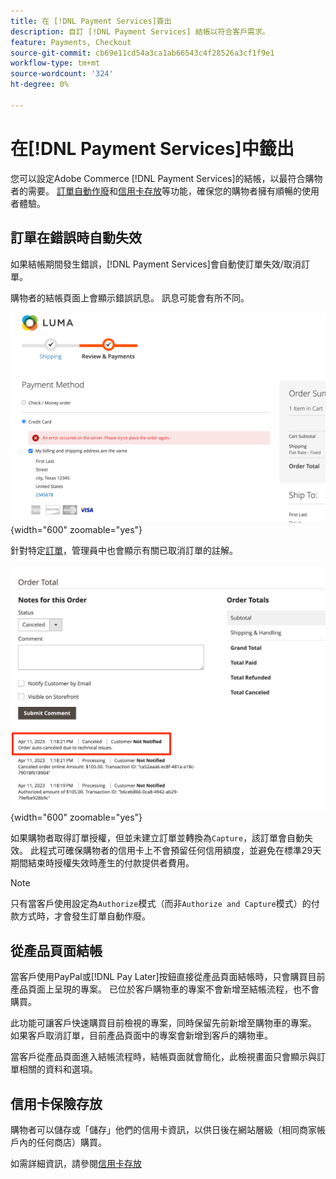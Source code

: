 ```yaml
---
title: 在 [!DNL Payment Services]簽出
description: 自訂 [!DNL Payment Services] 結帳以符合客戶需求。
feature: Payments, Checkout
source-git-commit: cb69e11cd54a3ca1ab66543c4f28526a3cf1f9e1
workflow-type: tm+mt
source-wordcount: '324'
ht-degree: 0%

---
```



# 在[!DNL Payment Services]中籤出

您可以設定Adobe Commerce [!DNL Payment Services]的結帳，以最符合購物者的需要。 [訂單自動作廢](#order-auto-voided-if-error)和[信用卡存放](#credit-card-vaulting)等功能，確保您的購物者擁有順暢的使用者體驗。

## 訂單在錯誤時自動失效

如果結帳期間發生錯誤，[!DNL Payment Services]會自動使訂單失效/取消訂單。

購物者的結帳頁面上會顯示錯誤訊息。 訊息可能會有所不同。

![簽出](assets/user-checkout-error.png "時發生錯誤"){width="600" zoomable="yes"}

針對特定[訂單](https://experienceleague.adobe.com/docs/commerce-admin/stores-sales/order-management/orders/orders.html?lang=en)，管理員中也會顯示有關已取消訂單的註解。

![已取消訂單的訂單註解](assets/admin-checkout-error.png "已取消訂單的訂單註解"){width="600" zoomable="yes"}

如果購物者取得訂單授權，但並未建立訂單並轉換為`Capture`，該訂單會自動失效。 此程式可確保購物者的信用卡上不會預留任何信用額度，並避免在標準29天期間結束時授權失效時產生的付款提供者費用。

>[!NOTE]
>
>只有當客戶使用設定為`Authorize`模式（而非`Authorize and Capture`模式）的付款方式時，才會發生訂單自動作廢。

## 從產品頁面結帳

當客戶使用PayPal或[!DNL Pay Later]按鈕直接從產品頁面結帳時，只會購買目前產品頁面上呈現的專案。 已位於客戶購物車的專案不會新增至結帳流程，也不會購買。

此功能可讓客戶快速購買目前檢視的專案，同時保留先前新增至購物車的專案。
如果客戶取消訂單，目前產品頁面中的專案會新增到客戶的購物車。

當客戶從產品頁面進入結帳流程時，結帳頁面就會簡化，此檢視畫面只會顯示與訂單相關的資料和選項。

## 信用卡保險存放

購物者可以儲存或「儲存」他們的信用卡資訊，以供日後在網站層級（相同商家帳戶內的任何商店）購買。

如需詳細資訊，請參閱[信用卡存放](vaulting.md)
